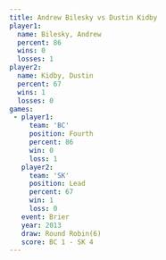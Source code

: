 ```yaml
---
title: Andrew Bilesky vs Dustin Kidby
player1:               
  name: Bilesky, Andrew
  percent: 86          
  wins: 0              
  losses: 1            
player2:               
  name: Kidby, Dustin  
  percent: 67          
  wins: 1              
  losses: 0            
games:
 - player1:          
     team: 'BC'      
     position: Fourth
     percent: 86     
     win: 0          
     loss: 1         
   player2:        
     team: 'SK'    
     position: Lead
     percent: 67   
     win: 1        
     loss: 0       
   event: Brier        
   year: 2013          
   draw: Round Robin(6)
   score: BC 1 - SK 4  
---
```

